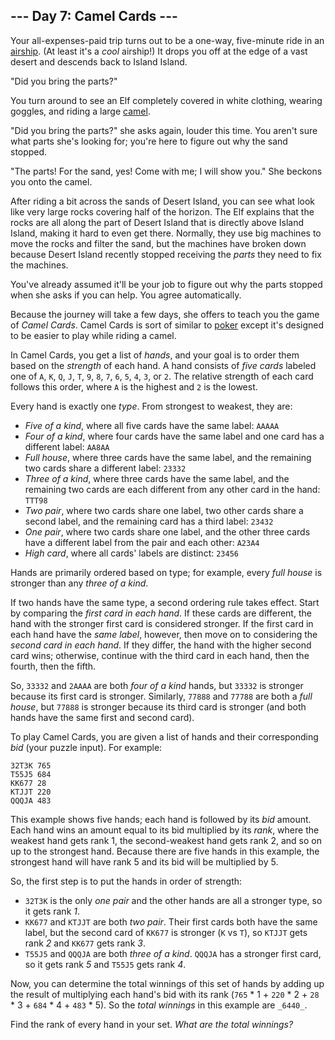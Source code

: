 ## \--- Day 7: Camel Cards ---

Your all-expenses-paid trip turns out to be a one-way, five-minute ride in an
[airship](https://en.wikipedia.org/wiki/Airship). (At least it's a _cool_ airship!) It drops you off at the edge of a
vast desert and descends back to Island Island.

"Did you bring the parts?"

You turn around to see an Elf completely covered in white clothing, wearing goggles, and riding a large
[camel](https://en.wikipedia.org/wiki/Dromedary).

"Did you bring the parts?" she asks again, louder this time. You aren't sure what parts she's looking for; you're here
to figure out why the sand stopped.

"The parts! For the sand, yes! Come with me; I will show you." She beckons you onto the camel.

After riding a bit across the sands of Desert Island, you can see what look like very large rocks covering half of the
horizon. The Elf explains that the rocks are all along the part of Desert Island that is directly above Island Island,
making it hard to even get there. Normally, they use big machines to move the rocks and filter the sand, but the
machines have broken down because Desert Island recently stopped receiving the _parts_ they need to fix the machines.

You've already assumed it'll be your job to figure out why the parts stopped when she asks if you can help. You agree
automatically.

Because the journey will take a few days, she offers to teach you the game of _Camel Cards_. Camel Cards is sort of
similar to [poker](https://en.wikipedia.org/wiki/List%5Fof%5Fpoker%5Fhands) except it's designed to be easier to play
while riding a camel.

In Camel Cards, you get a list of _hands_, and your goal is to order them based on the _strength_ of each hand. A hand
consists of _five cards_ labeled one of `A`, `K`, `Q`, `J`, `T`, `9`, `8`, `7`, `6`, `5`, `4`, `3`, or `2`. The relative
strength of each card follows this order, where `A` is the highest and `2` is the lowest.

Every hand is exactly one _type_. From strongest to weakest, they are:

- _Five of a kind_, where all five cards have the same label: `AAAAA`
- _Four of a kind_, where four cards have the same label and one card has a different label: `AA8AA`
- _Full house_, where three cards have the same label, and the remaining two cards share a different label: `23332`
- _Three of a kind_, where three cards have the same label, and the remaining two cards are each different from any
  other card in the hand: `TTT98`
- _Two pair_, where two cards share one label, two other cards share a second label, and the remaining card has a third
  label: `23432`
- _One pair_, where two cards share one label, and the other three cards have a different label from the pair and each
  other: `A23A4`
- _High card_, where all cards' labels are distinct: `23456`

Hands are primarily ordered based on type; for example, every _full house_ is stronger than any _three of a kind_.

If two hands have the same type, a second ordering rule takes effect. Start by comparing the _first card in each hand_.
If these cards are different, the hand with the stronger first card is considered stronger. If the first card in each
hand have the _same label_, however, then move on to considering the _second card in each hand_. If they differ, the
hand with the higher second card wins; otherwise, continue with the third card in each hand, then the fourth, then the
fifth.

So, `33332` and `2AAAA` are both _four of a kind_ hands, but `33332` is stronger because its first card is stronger.
Similarly, `77888` and `77788` are both a _full house_, but `77888` is stronger because its third card is stronger (and
both hands have the same first and second card).

To play Camel Cards, you are given a list of hands and their corresponding _bid_ (your puzzle input). For example:

```
32T3K 765
T55J5 684
KK677 28
KTJJT 220
QQQJA 483

```

This example shows five hands; each hand is followed by its _bid_ amount. Each hand wins an amount equal to its bid
multiplied by its _rank_, where the weakest hand gets rank 1, the second-weakest hand gets rank 2, and so on up to the
strongest hand. Because there are five hands in this example, the strongest hand will have rank 5 and its bid will be
multiplied by 5.

So, the first step is to put the hands in order of strength:

- `32T3K` is the only _one pair_ and the other hands are all a stronger type, so it gets rank _1_.
- `KK677` and `KTJJT` are both _two pair_. Their first cards both have the same label, but the second card of `KK677` is
  stronger (`K` vs `T`), so `KTJJT` gets rank _2_ and `KK677` gets rank _3_.
- `T55J5` and `QQQJA` are both _three of a kind_. `QQQJA` has a stronger first card, so it gets rank _5_ and `T55J5`
  gets rank _4_.

Now, you can determine the total winnings of this set of hands by adding up the result of multiplying each hand's bid
with its rank (`765` \* 1 + `220` \* 2 + `28` \* 3 + `684` \* 4 + `483` \* 5). So the _total winnings_ in this example
are `_6440_`.

Find the rank of every hand in your set. _What are the total winnings?_
